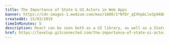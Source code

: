 ```yaml
---
title: The Importance of State & UI Actors in Web Apps
banner: https://cdn-images-1.medium.com/max/1600/1*NfDr_qIXhpbLle3p94QHyQ.jpeg
createdAt: 15/03/2019
timeInMinutes: 5
description: React can be seen both as a UI library, as well as a State-and-UI management library. But is this scalable? This article emphasizes on the benefits of the actor model in large scale React apps
href: https://levelup.gitconnected.com/the-importance-of-state-ui-actors-in-web-apps-f69cc523798b
---
```

